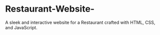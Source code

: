 # Restaurant-Website-
A sleek and interactive website for a Restaurant crafted with HTML, CSS, and JavaScript.

